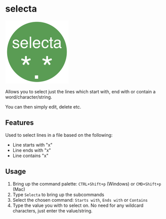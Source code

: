 # selecta

![selecta logo](https://github.com/mrvautin/vscode-selecta/raw/main/images/logo-small.png "Selecta logo")

Allows you to select just the lines which start with, end with or contain a word/character/string.

You can then simply edit, delete etc.

## Features

Used to select lines in a file based on the following:

- Line starts with "x"
- Line ends with "x"
- Line contains "x"

## Usage

1. Bring up the command palette: `CTRL+Shift+p` (Windows) or `CMD+Shift+p` (Mac)
2. Type `Selecta` to bring up the subcommands
3. Select the chosen command: `Starts with`, `Ends with` or `Contains`
4. Type the value you with to select on. No need for any wildcard characters, just enter the value/string.
